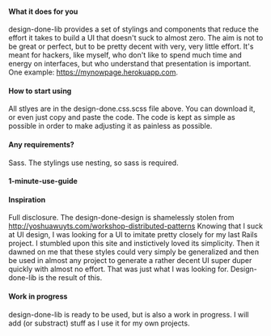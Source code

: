#### What it does for you
design-done-lib provides a set of stylings and components that reduce the effort it takes to build a UI that doesn't suck to almost zero. The aim is not to be great or perfect, but to be pretty decent with very, very little effort. It's meant for hackers, like myself, who don't like to spend much time and energy on interfaces, but who understand that presentation is important. One example: https://mynowpage.herokuapp.com.

#### How to start using
All stlyes are in the design-done.css.scss file above. You can download it, or even just copy and paste the code. The code is kept as simple as possible in order to make adjusting it as painless as possible.

#### Any requirements?
Sass. The stylings use nesting, so sass is required.

#### 1-minute-use-guide




#### Inspiration
Full disclosure. The design-done-design is shamelessly stolen from http://yoshuawuyts.com/workshop-distributed-patterns
Knowing that I suck at UI design, I was looking for a UI to imitate pretty closely for my last Rails project. I stumbled upon this site and instictively loved its simplicity. Then it dawned on me that these styles could very simply be generalized and then be used in almost any project to generate a rather decent UI super duper quickly with almost no effort. That was just what I was looking for. Design-done-lib is the result of this.

#### Work in progress
design-done-lib is ready to be used, but is also a work in progress. I will add (or substract) stuff as I use it for my own projects.

